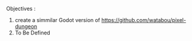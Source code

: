 Objectives :

1. create a simmilar Godot version of https://github.com/watabou/pixel-dungeon
2. To Be Defined
